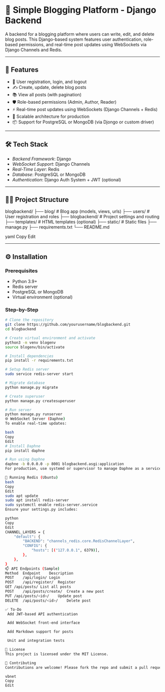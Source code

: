 # 📝 Simple Blogging Platform - Django Backend

A backend for a blogging platform where users can write, edit, and delete blog posts. This Django-based system features user authentication, role-based permissions, and real-time post updates using WebSockets via Django Channels and Redis.

---

## 🚀 Features

- 🔐 User registration, login, and logout
- ✍️ Create, update, delete blog posts
- 📚 View all posts (with pagination)
- 🛡️ Role-based permissions (Admin, Author, Reader)
- ⚡ Real-time post updates using WebSockets (Django Channels + Redis)
- 🧵 Scalable architecture for production
- 📦 Support for PostgreSQL or MongoDB (via Djongo or custom driver)

---

## 🛠️ Tech Stack

- *Backend Framework*: Django
- *WebSocket Support*: Django Channels
- *Real-Time Layer*: Redis
- *Database*: PostgreSQL or MongoDB
- *Authentication*: Django Auth System + JWT (optional)

---

## 🧑‍💻 Project Structure

blogbackend/
├── blog/ # Blog app (models, views, urls)
├── users/ # User registration and roles
├── blogbackend/ # Project settings and routing
├── templates/ # HTML templates (optional)
├── static/ # Static files
├── manage.py
├── requirements.txt
└── README.md

yaml
Copy
Edit

---

## ⚙️ Installation

### Prerequisites

- Python 3.9+
- Redis server
- PostgreSQL or MongoDB
- Virtual environment (optional)

### Step-by-Step

```bash
# Clone the repository
git clone https://github.com/yourusername/blogbackend.git
cd blogbackend

# Create virtual environment and activate
python3 -m venv blogenv
source blogenv/bin/activate

# Install dependencies
pip install -r requirements.txt

# Setup Redis server
sudo service redis-server start

# Migrate database
python manage.py migrate

# Create superuser
python manage.py createsuperuser

# Run server
python manage.py runserver
🌐 WebSocket Server (Daphne)
To enable real-time updates:

bash
Copy
Edit
# Install Daphne
pip install daphne

# Run using Daphne
daphne -b 0.0.0.0 -p 8001 blogbackend.asgi:application
For production, use systemd or supervisor to manage Daphne as a service.

🔌 Running Redis (Ubuntu)
bash
Copy
Edit
sudo apt update
sudo apt install redis-server
sudo systemctl enable redis-server.service
Ensure your settings.py includes:

python
Copy
Edit
CHANNEL_LAYERS = {
    "default": {
        "BACKEND": "channels_redis.core.RedisChannelLayer",
        "CONFIG": {
            "hosts": [("127.0.0.1", 6379)],
        },
    },
}
📫 API Endpoints (Sample)
Method	Endpoint	Description
POST	/api/login/	Login
POST	/api/register/	Register
GET	/api/posts/	List all posts
POST	/api/posts/create/	Create a new post
PUT	/api/posts/<id>/	Update post
DELETE	/api/posts/<id>/	Delete post

✅ To-Do
 Add JWT-based API authentication

 Add WebSocket front-end interface

 Add Markdown support for posts

 Unit and integration tests

📄 License
This project is licensed under the MIT License.

🤝 Contributing
Contributions are welcome! Please fork the repo and submit a pull request.

vbnet
Copy
Edit